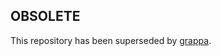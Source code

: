 
## OBSOLETE

This repository has been superseded by [grappa](https://github.com/parboiled1/grappa).
